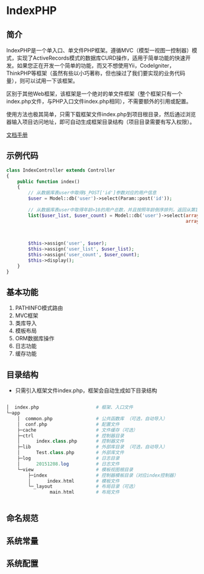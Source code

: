 # IndexPHP

## 简介
IndexPHP是一个单入口、单文件PHP框架。遵循MVC（模型一视图一控制器）模式，实现了ActiveRecords模式的数据库CURD操作，适用于简单功能的快速开发。如果您正在开发一个简单的功能，而又不想使用Yii，CodeIgniter，ThinkPHP等框架（虽然有些以小巧著称，但也操过了我们要实现的业务代码量），则可以试用一下该框架。

区别于其他Web框架，该框架是一个绝对的单文件框架（整个框架只有一个index.php文件，与PHP入口文件index.php相同），不需要额外的引用或配置。

使用方法也极其简单，只需下载框架文件index.php到项目根目录，然后通过浏览器输入项目访问地址，即可自动生成框架目录结构（项目目录需要有写入权限）。

[文档手册](http://index-php.top)

## 示例代码
```php
class IndexController extends Controller
{
    public function index()
    {
        // 从数据库表user中取得$_POST['id']参数对应的用户信息
        $user = Model::db('user')->select(Param::post('id'));
        
        // 从数据库表user中取得年龄>18的用户总数，并且按照年龄倒序排列，返回从第11条开始的10条数据。
        list($user_list, $user_count) = Model::db('user')->select(array('age >'=>18), 
                                                                  array('_order'=>'age DESC',  // 年龄倒序
                                                                        '_limit'=>'11,10',     // 分页输出
                                                                        '_count'=>'id'));      // COUNT(id)

        $this->assign('user', $user);
        $this->assign('user_list', $user_list);
        $this->assign('user_count', $user_count);
        $this->display();
    }
}
```

## 基本功能
1. PATHINFO模式路由
2. MVC框架
3. 类库导入
4. 模板布局
5. ORM数据库操作
6. 日志功能
7. 缓存功能

## 目录结构

 * 只需引入框架文件index.php，框架会自动生成如下目录结构
```php

│  index.php                     # 框架、入口文件
└─app
    │  common.php                # 公共函数库 （可选，自动导入）
    │  conf.php                  # 配置文件
    ├─cache                      # 文件缓存（可选）
    ├─ctrl                       # 控制器目录
    │      index.class.php       # 控制器文件
    ├─lib                        # 外部库目录 （可选，自动导入）
    │      Test.class.php        # 外部库文件
    ├─log                        # 日志目录
    │      20151208.log          # 日志文件
    └─view                       # 模板视图根目录
        ├─index                  # 控制器模板目录（对应index控制器）
        │      index.html        # 模板文件
        └─_layout                # 布局目录（可选）
                main.html        # 布局文件
                

```

## 命名规范

## 系统常量

## 系统配置
